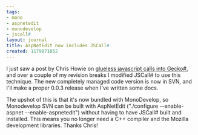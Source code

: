 ```yaml
---
tags:
- mono
- aspnetedit
- monodevelop
- jscall#
layout: journal
title: AspNetEdit now includes JSCall#
created: 1179071852
---
```

I just saw a post by Chris Howie on <a href="http://www.chrishowie.com/2007/05/08/glue-free-jscall/">glueless javascript calls into Gecko#</a>, and over a couple of my revision breaks I modified JSCall# to use this technique. The new completely managed code version is now in SVN, and I'll make a proper 0.0.3 release when I've written some docs.

The upshot of this is that it's now bundled with MonoDevelop, so Monodevelop SVN can be built with AspNetEdit ("./configure --enable-aspnet --enable-aspnetedit") without having to have JSCall# built and installed. This means you no longer need a C++ compiler and the Mozilla development libraries. Thanks Chris!
<!--break-->
